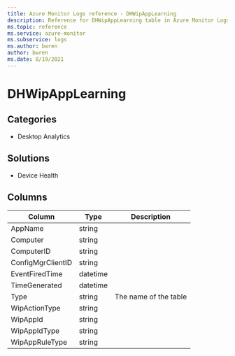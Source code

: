 ```yaml
---
title: Azure Monitor Logs reference - DHWipAppLearning
description: Reference for DHWipAppLearning table in Azure Monitor Logs.
ms.topic: reference
ms.service: azure-monitor
ms.subservice: logs
ms.author: bwren
author: bwren
ms.date: 8/19/2021
---
```


# DHWipAppLearning

 

## Categories

- Desktop Analytics
## Solutions

- Device Health




## Columns

|Column|Type|Description|
|---|---|---|
|AppName|string||
|Computer|string||
|ComputerID|string||
|ConfigMgrClientID|string||
|EventFiredTime|datetime||
|TimeGenerated|datetime||
|Type|string|The name of the table|
|WipActionType|string||
|WipAppId|string||
|WipAppIdType|string||
|WipAppRuleType|string||
